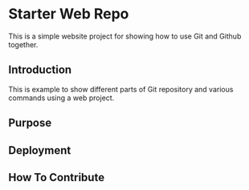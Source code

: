 # Starter Web Repo
This is a simple website project for showing how to use Git and Github together.
## Introduction

This is example to show different parts of Git repository and various commands using a web project.

## Purpose

## Deployment

## How To Contribute
